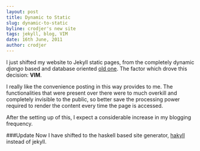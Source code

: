 ```yaml
---
layout: post
title: Dynamic to Static
slug: dynamic-to-static
byline: crodjer's new site
tags: jekyll, blog, VIM
date: 16th June, 2011
author: crodjer
---
```


I just shifted my website to Jekyll static pages, from the completely
dynamic *django* based and database oriented [old one](http://old.rohanjain.in).
The factor which drove this decision: **VIM**.

I really like the convenience posting in this way provides to me. The
functionalities that were present over there were to much overkill and
completely invisible to the public, so better save the processing power required
to render the content every time the page is accessed.

After the setting up of this, I expect a considerable increase in my
blogging frequency.

###Update
Now I have shifted to the haskell based site generator, [hakyll](http://jaspervdj.be/hakyll/)
instead of jekyll.

